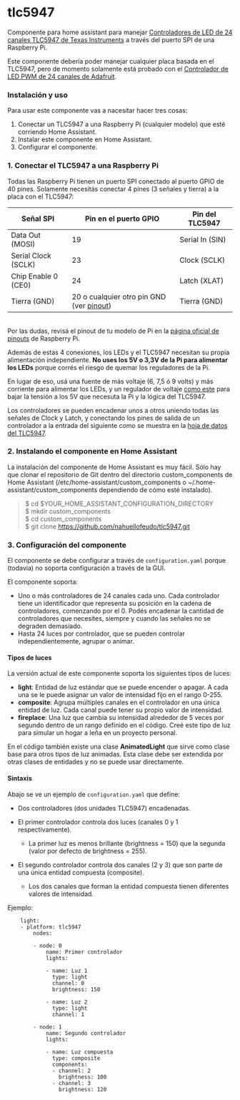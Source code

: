 # tlc5947

Componente para home assistant para manejar [Controladores de LED de 24 canales TLC5947 de Texas Instruments](https://www.ti.com/product/TLC5947) a través del puerto SPI de una Raspberry Pi.

Este componente debería poder manejar cualquier placa basada en el TLC5947, pero de momento solamente está probado con el [Controlador de LED PWM de 24 canales de Adafruit](https://www.adafruit.com/product/1429).

### Instalación y uso

Para usar este componente vas a nacesitar hacer tres cosas:

1. Conectar un TLC5947 a una Raspberry Pi (cualquier modelo) que esté corriendo Home Assistant.
2. Instalar este componente en Home Assistant.
3. Configurar el componente.


### 1. Conectar el TLC5947 a una Raspberry Pi 

Todas las Raspberry Pi tienen un puerto SPI conectado al puerto GPIO de 40 pines. Solamente necesitás conectar 4 pines (3 señales y tierra) a la placa con el TLC5947:

| Señal SPI | Pin en el puerto GPIO | Pin del TLC5947|
|-----|-----|-----|
|Data Out (MOSI) | 19  | Serial In (SIN) |
|Serial Clock (SCLK) | 23  | Clock (SCLK) |
|Chip Enable 0 (CE0)  | 24 | Latch (XLAT) | 
|Tierra (GND)| 20 o cualquier otro pin GND (ver [pinout](https://www.raspberrypi.org/documentation/usage/gpio/))| Tierra (GND)|

\
Por las dudas, revisá el pinout de tu modelo de Pi en la [página oficial de pinouts](https://www.raspberrypi.org/documentation/usage/gpio/) de Raspberry Pi.

Además de estas 4 conexiones, los LEDs y el TLC5947 necesitan su propia alimentación independiente. **No uses los 5V o 3,3V de la Pi para alimentar los LEDs** porque corrés el riesgo de quemar los reguladores de la Pi.

En lugar de eso, usá una fuente de más voltaje (6, 7,5 ó 9 volts) y más corriente para alimentar los LEDs, y un regulador de voltaje [como este](https://www.amazon.com/gp/product/B071FJVRCT) para bajar la tensión a los 5V que necesuta la Pi y la lógica del TLC5947.

Los controladores se pueden encadenar unos a otros uniendo todas las señales de Clock y Latch, y conectando los pines de salida de un controlador a la entrada del siguiente como se muestra en la [hoja de datos del TLC5947](https://www.ti.com/lit/ds/symlink/tlc5947.pdf). 

### 2. Instalando el componente en Home Assistant

La instalación del componente de Home Assistant es muy fácil. Sólo hay que clonar el repositorio de Git dentro del directorio custom_components de Home Assistant (/etc/home-assistant/custom_components o ~/.home-assistant/custom_components dependiendo de cómo esté instalado).

> $ cd $YOUR_HOME_ASSISTANT_CONFIGURATION_DIRECTORY \
> $ mkdir custom_components \
> $ cd custom_components \
> $ git clone https://github.com/nahuellofeudo/tlc5947.git

### 3. Configuración del componente

El componente se debe configurar a través de `configuration.yaml` porque (todavía) no soporta configuración a través de la GUI.

El componente soporta:

- Uno o más controladores de 24 canales cada uno. Cada controlador tiene un identificador que representa su posición en la cadena de controladores, comenzando por el 0. Podés encadenar la cantidad de controladores que necesites, siempre y cuando las señales no se degraden demasiado.
- Hasta 24 luces por controlador, que se pueden controlar independientemente, agrupar o animar.

#### **Tipos de luces**

La versión actual de este componente soporta los siguientes tipos de luces:

- **light**: Entidad de luz estándar que se puede encender o apagar. A cada una se le puede asignar un valor de intensidad fijo en el rango 0-255.
- **composite**: Agrupa múltiples canales en el controlador en una única entidad de luz. Cada canal puede tener su propio valor de intensidad.
- **fireplace**: Una luz que cambia su intensidad alrededor de 5 veces por segundo dentro de un rango definido en el código. Creé este tipo de luz para simular un hogar a leña en un proyecto personal.

En el código también existe una clase **AnimatedLight** que sirve como clase base para otros tipos de luz animadas. Esta clase debe ser extendida por otras clases de entidades y no se puede usar directamente.

#### **Sintaxis**

Abajo se ve un ejemplo de `configuration.yaml` que define:

* Dos controladores (dos unidades TLC5947) encadenadas.
* El primer controlador controla dos luces (canales 0 y 1 respectivamente).
  * La primer luz es menos brillante (brightness  = 150) que la segunda (valor por defecto de brightness = 255).

* El segundo controlador controla dos canales (2 y 3) que son parte de una única entidad compuesta (composite).
  * Los dos canales que forman la entidad compuesta tienen diferentes valores de intensidad.

Ejemplo: 

        light:
        - platform: tlc5947
            nodes:

            - node: 0
                name: Primer controlador
                lights:

                - name: Luz 1
                  type: light
                  channel: 0
                  brightness: 150
                    
                - name: Luz 2
                  type: light
                  channel: 1

            - node: 1
                name: Segundo controlador
                lights:

                - name: Luz compuesta
                  type: composite
                  components:
                  - channel: 2
                    brightness: 100
                  - channel: 3
                    brightness: 120

